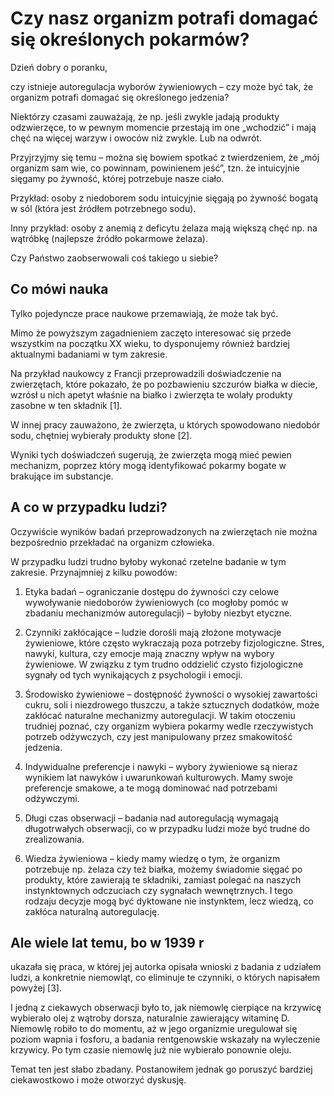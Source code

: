 # Czy nasz organizm potrafi domagać się określonych pokarmów?

Dzień dobry o poranku,

czy istnieje autoregulacja wyborów żywieniowych – czy może być tak, że organizm potrafi domagać się określonego jedzenia?

Niektórzy czasami zauważają, że np. jeśli zwykle jadają produkty odzwierzęce, to w pewnym momencie przestają im one „wchodzić” i mają chęć na więcej warzyw i owoców niż zwykle. Lub na odwrót.

Przyjrzyjmy się temu – można się bowiem spotkać z twierdzeniem, że „mój organizm sam wie, co powinnam, powinienem jeść”, tzn. że intuicyjnie sięgamy po żywność, której potrzebuje nasze ciało.

Przykład: osoby z niedoborem sodu intuicyjnie sięgają po żywność bogatą w sól (która jest źródłem potrzebnego sodu).

Inny przykład: osoby z anemią z deficytu żelaza mają większą chęć np. na wątróbkę (najlepsze źródło pokarmowe żelaza).

Czy Państwo zaobserwowali coś takiego u siebie?

## Co mówi nauka

Tylko pojedyncze prace naukowe przemawiają, że może tak być.

Mimo że powyższym zagadnieniem zaczęto interesować się przede wszystkim na początku XX wieku, to dysponujemy również bardziej aktualnymi badaniami w tym zakresie.

Na przykład naukowcy z Francji przeprowadzili doświadczenie na zwierzętach, które pokazało, że po pozbawieniu szczurów białka w diecie, wzrósł u nich apetyt właśnie na białko i zwierzęta te wolały produkty zasobne w ten składnik [1].

W innej pracy zauważono, że zwierzęta, u których spowodowano niedobór sodu, chętniej wybierały produkty słone [2].

Wyniki tych doświadczeń sugerują, że zwierzęta mogą mieć pewien mechanizm, poprzez który mogą identyfikować pokarmy bogate w brakujące im substancje.

## A co w przypadku ludzi?

Oczywiście wyników badań przeprowadzonych na zwierzętach nie można bezpośrednio przekładać na organizm człowieka.

W przypadku ludzi trudno byłoby wykonać rzetelne badanie w tym zakresie. Przynajmniej z kilku powodów:

1. Etyka badań – ograniczanie dostępu do żywności czy celowe wywoływanie niedoborów żywieniowych (co mogłoby pomóc w zbadaniu mechanizmów autoregulacji) – byłoby niezbyt etyczne.

2. Czynniki zakłócające – ludzie dorośli mają złożone motywacje żywieniowe, które często wykraczają poza potrzeby fizjologiczne. Stres, nawyki, kultura, czy emocje mają znaczny wpływ na wybory żywieniowe. W związku z tym trudno oddzielić czysto fizjologiczne sygnały od tych wynikających z psychologii i emocji.

3. Środowisko żywieniowe – dostępność żywności o wysokiej zawartości cukru, soli i niezdrowego tłuszczu, a także sztucznych dodatków, może zakłócać naturalne mechanizmy autoregulacji. W takim otoczeniu trudniej poznać, czy organizm wybiera pokarmy wedle rzeczywistych potrzeb odżywczych, czy jest manipulowany przez smakowitość jedzenia.

4. Indywidualne preferencje i nawyki – wybory żywieniowe są nieraz wynikiem lat nawyków i uwarunkowań kulturowych. Mamy swoje preferencje smakowe, a te mogą dominować nad potrzebami odżywczymi.

5. Długi czas obserwacji – badania nad autoregulacją wymagają długotrwałych obserwacji, co w przypadku ludzi może być trudne do zrealizowania.

6. Wiedza żywieniowa – kiedy mamy wiedzę o tym, że organizm potrzebuje np. żelaza czy też białka, możemy świadomie sięgać po produkty, które zawierają te składniki, zamiast polegać na naszych instynktownych odczuciach czy sygnałach wewnętrznych. I tego rodzaju decyzje mogą być dyktowane nie instynktem, lecz wiedzą, co zakłóca naturalną autoregulację.

## Ale wiele lat temu, bo w 1939 r

ukazała się praca, w której jej autorka opisała wnioski z badania z udziałem ludzi, a konkretnie niemowląt, co eliminuje te czynniki, o których napisałem powyżej [3].

I jedną z ciekawych obserwacji było to, jak niemowlę cierpiące na krzywicę wybierało olej z wątroby dorsza, naturalnie zawierający witaminę D. Niemowlę robiło to do momentu, aż w jego organizmie uregulował się poziom wapnia i fosforu, a badania rentgenowskie wskazały na wyleczenie krzywicy. Po tym czasie niemowlę już nie wybierało ponownie oleju.

Temat ten jest słabo zbadany. Postanowiłem jednak go poruszyć bardziej ciekawostkowo i może otworzyć dyskusję.

